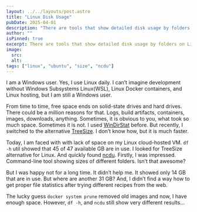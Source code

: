 ```yaml
---
layout: ../../layouts/post.astro
title: "Linux Disk Usage"
pubDate: 2025-04-01
description: "There are tools that show detailed disk usage by folders on Linux. But, be ready that they will not show the whole true. For example, they don't count Docker files for some reason."
author: ""
isPinned: true
excerpt: There are tools that show detailed disk usage by folders on Linux. But, be ready that they will not show the whole true. For example, they don't count Docker files for some reason.
image:
  src:
  alt:
tags: ["linux", "ubuntu", "size", "ncdu"]
---
```


I am a Windows user. Yes, I use Linux daily. I can’t imagine development without Windows Subsystems Linux(WSL), Linux Docker containers, and Linux hosting, but I am still a Windows user.

From time to time, free space ends on solid-state drives and hard drives. There could be a million reasons for that. Logs, build artifacts, containers, images, downloads, anything. Sometimes, it is obvious to you, what took so much space. Sometimes it is not. I used [WinDirStat](https://windirstat.net/) before. But recently, I switched to the alternative [TreeSize](https://apps.microsoft.com/detail/xp9m26rsclnt88). I don’t know how, but it is much faster.

Today, I am faced with with lack of space on my Linux cloud-hosted VM. `df -h` util showed that 45 of 47 available GB are in use. I looked for TreeSize alternative for Linux. And quickly found [ncdu](https://en.wikipedia.org/wiki/Ncdu). Firstly, I was impressed. Command-line tool showing sizes of different folders. Isn’t that awesome?

But I was happy not for a long time. It didn’t help me. It showed only 14 GB that are in use. But where are another 31 GB? And, I didn’t find a way how to get proper file statistics after trying different recipes from the web.  

The lucky guess `docker system prune` removed old images and now, I have enough space. However, `df -h`, and `ncdu` still show very different results…